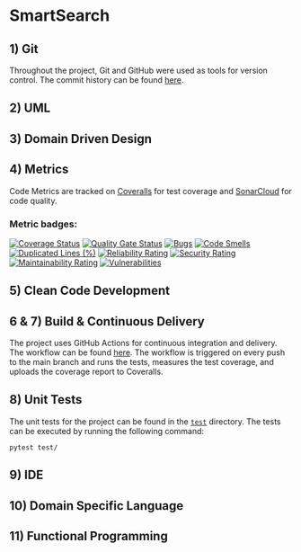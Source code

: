 # SmartSearch

## 1) Git
Throughout the project, Git and GitHub were used as tools for version control. 
The commit history can be found [here](https://github.com/bogdankostic/SmartSearch/commits/main/).

## 2) UML


## 3) Domain Driven Design


## 4) Metrics 
Code Metrics are tracked on [Coveralls](https://coveralls.io/github/bogdankostic/SmartSearch) for test coverage 
and [SonarCloud](https://sonarcloud.io/project/overview?id=bogdankostic_SmartSearch) for code quality. 

### Metric badges:

[![Coverage Status](https://coveralls.io/repos/github/bogdankostic/SmartSearch/badge.svg?branch=main)](https://coveralls.io/github/bogdankostic/SmartSearch?branch=main)
[![Quality Gate Status](https://sonarcloud.io/api/project_badges/measure?project=bogdankostic_SmartSearch&metric=alert_status)](https://sonarcloud.io/summary/new_code?id=bogdankostic_SmartSearch)
[![Bugs](https://sonarcloud.io/api/project_badges/measure?project=bogdankostic_SmartSearch&metric=bugs)](https://sonarcloud.io/summary/new_code?id=bogdankostic_SmartSearch)
[![Code Smells](https://sonarcloud.io/api/project_badges/measure?project=bogdankostic_SmartSearch&metric=code_smells)](https://sonarcloud.io/summary/new_code?id=bogdankostic_SmartSearch)
[![Duplicated Lines (%)](https://sonarcloud.io/api/project_badges/measure?project=bogdankostic_SmartSearch&metric=duplicated_lines_density)](https://sonarcloud.io/summary/new_code?id=bogdankostic_SmartSearch)
[![Reliability Rating](https://sonarcloud.io/api/project_badges/measure?project=bogdankostic_SmartSearch&metric=reliability_rating)](https://sonarcloud.io/summary/new_code?id=bogdankostic_SmartSearch)
[![Security Rating](https://sonarcloud.io/api/project_badges/measure?project=bogdankostic_SmartSearch&metric=security_rating)](https://sonarcloud.io/summary/new_code?id=bogdankostic_SmartSearch)
[![Maintainability Rating](https://sonarcloud.io/api/project_badges/measure?project=bogdankostic_SmartSearch&metric=sqale_rating)](https://sonarcloud.io/summary/new_code?id=bogdankostic_SmartSearch)
[![Vulnerabilities](https://sonarcloud.io/api/project_badges/measure?project=bogdankostic_SmartSearch&metric=vulnerabilities)](https://sonarcloud.io/summary/new_code?id=bogdankostic_SmartSearch)

## 5) Clean Code Development

## 6 & 7) Build & Continuous Delivery
The project uses GitHub Actions for continuous integration and delivery. The workflow can be found
[here](https://github.com/bogdankostic/SmartSearch/blob/main/.github/workflows/build.yml). The workflow is triggered 
on every push to the main branch and runs the tests, measures the test coverage, and uploads the coverage report to Coveralls.


## 8) Unit Tests
The unit tests for the project can be found in the [`test`](https://github.com/bogdankostic/SmartSearch/tree/main/test) directory.
The tests can be executed by running the following command:
```
pytest test/
```

## 9) IDE

## 10) Domain Specific Language

## 11) Functional Programming

